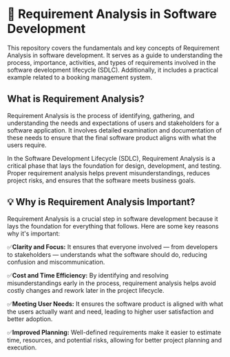 # 📘 Requirement Analysis in Software Development

This repository covers the fundamentals and key concepts of Requirement Analysis in software development. It serves as a guide to understanding the process, importance, activities, and types of requirements involved in the software development lifecycle (SDLC). Additionally, it includes a practical example related to a booking management system.

## What is Requirement Analysis?

Requirement Analysis is the process of identifying, gathering, and understanding the needs and expectations of users and stakeholders for a software application. It involves detailed examination and documentation of these needs to ensure that the final software product aligns with what the users require.

In the Software Development Lifecycle (SDLC), Requirement Analysis is a critical phase that lays the foundation for design, development, and testing. Proper requirement analysis helps prevent misunderstandings, reduces project risks, and ensures that the software meets business goals.

## 💡 Why is Requirement Analysis Important?

Requirement Analysis is a crucial step in software development because it lays the foundation for everything that follows. Here are some key reasons why it's important:

✅**Clarity and Focus:** It ensures that everyone involved — from developers to stakeholders — understands what the software should do, reducing confusion and miscommunication.

✅**Cost and Time Efficiency:** By identifying and resolving misunderstandings early in the process, requirement analysis helps avoid costly changes and rework later in the project lifecycle.

✅**Meeting User Needs:** It ensures the software product is aligned with what the users actually want and need, leading to higher user satisfaction and better adoption.

✅**Improved Planning:** Well-defined requirements make it easier to estimate time, resources, and potential risks, allowing for better project planning and execution.
